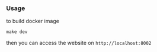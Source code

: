 ### Usage

to build docker image

    make dev
    
then you can access the website on `http://localhost:8002`     